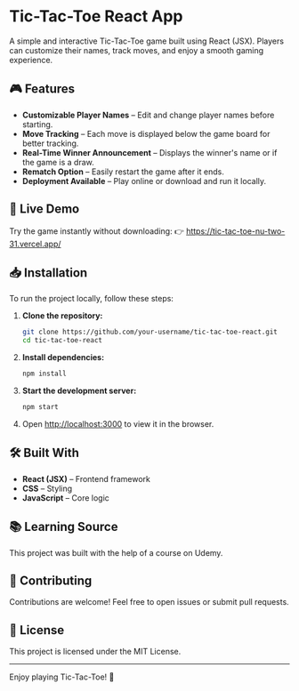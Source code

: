 # Tic-Tac-Toe React App

A simple and interactive Tic-Tac-Toe game built using React (JSX). Players can customize their names, track moves, and enjoy a smooth gaming experience.

## 🎮 Features

- **Customizable Player Names** – Edit and change player names before starting.
- **Move Tracking** – Each move is displayed below the game board for better tracking.
- **Real-Time Winner Announcement** – Displays the winner's name or if the game is a draw.
- **Rematch Option** – Easily restart the game after it ends.
- **Deployment Available** – Play online or download and run it locally.

## 🚀 Live Demo

Try the game instantly without downloading:
👉 https://tic-tac-toe-nu-two-31.vercel.app/

## 📥 Installation

To run the project locally, follow these steps:

1. **Clone the repository:**
   ```sh
   git clone https://github.com/your-username/tic-tac-toe-react.git
   cd tic-tac-toe-react
   ```
2. **Install dependencies:**
   ```sh
   npm install
   ```
3. **Start the development server:**
   ```sh
   npm start
   ```
4. Open [http://localhost:3000](http://localhost:3000) to view it in the browser.

## 🛠 Built With

- **React (JSX)** – Frontend framework
- **CSS** – Styling
- **JavaScript** – Core logic

## 📚 Learning Source

This project was built with the help of a course on Udemy.

## 🤝 Contributing

Contributions are welcome! Feel free to open issues or submit pull requests.

## 📄 License

This project is licensed under the MIT License.

---

Enjoy playing Tic-Tac-Toe! 🎲

